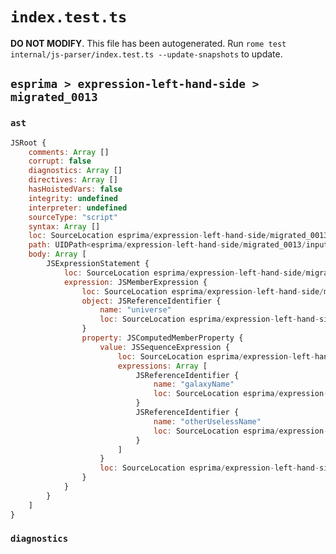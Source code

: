 # `index.test.ts`

**DO NOT MODIFY**. This file has been autogenerated. Run `rome test internal/js-parser/index.test.ts --update-snapshots` to update.

## `esprima > expression-left-hand-side > migrated_0013`

### `ast`

```javascript
JSRoot {
	comments: Array []
	corrupt: false
	diagnostics: Array []
	directives: Array []
	hasHoistedVars: false
	integrity: undefined
	interpreter: undefined
	sourceType: "script"
	syntax: Array []
	loc: SourceLocation esprima/expression-left-hand-side/migrated_0013/input.js 1:0-2:0
	path: UIDPath<esprima/expression-left-hand-side/migrated_0013/input.js>
	body: Array [
		JSExpressionStatement {
			loc: SourceLocation esprima/expression-left-hand-side/migrated_0013/input.js 1:0-1:38
			expression: JSMemberExpression {
				loc: SourceLocation esprima/expression-left-hand-side/migrated_0013/input.js 1:0-1:38
				object: JSReferenceIdentifier {
					name: "universe"
					loc: SourceLocation esprima/expression-left-hand-side/migrated_0013/input.js 1:0-1:8 (universe)
				}
				property: JSComputedMemberProperty {
					value: JSSequenceExpression {
						loc: SourceLocation esprima/expression-left-hand-side/migrated_0013/input.js 1:9-1:37
						expressions: Array [
							JSReferenceIdentifier {
								name: "galaxyName"
								loc: SourceLocation esprima/expression-left-hand-side/migrated_0013/input.js 1:9-1:19 (galaxyName)
							}
							JSReferenceIdentifier {
								name: "otherUselessName"
								loc: SourceLocation esprima/expression-left-hand-side/migrated_0013/input.js 1:21-1:37 (otherUselessName)
							}
						]
					}
					loc: SourceLocation esprima/expression-left-hand-side/migrated_0013/input.js 1:8-1:38
				}
			}
		}
	]
}
```

### `diagnostics`

```

```
